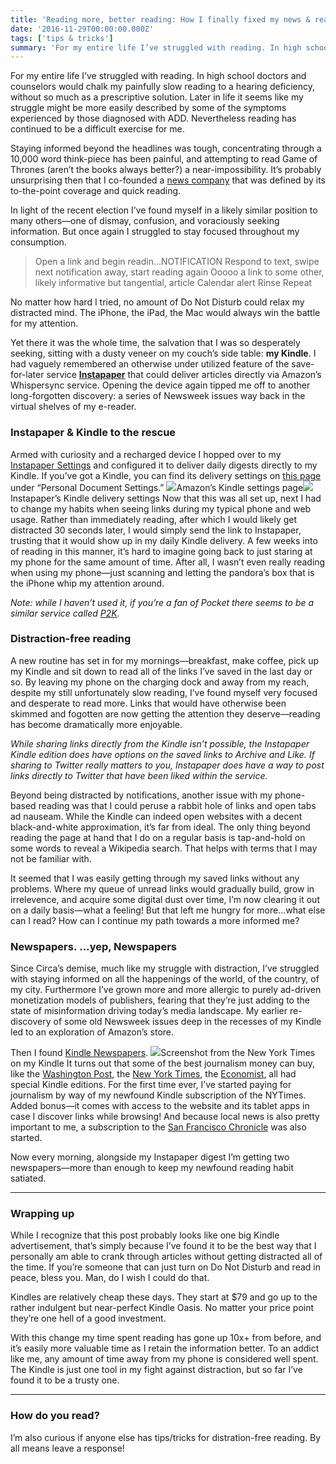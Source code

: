 ```yaml
---
title: 'Reading more, better reading: How I finally fixed my news & reading habits'
date: '2016-11-29T00:00:00.000Z'
tags: ['tips & tricks']
summary: 'For my entire life I’ve struggled with reading. In high school doctors and counselors would chalk my painfully slow reading to a hearing…'
---
```


For my entire life I’ve struggled with reading. In high school doctors and counselors would chalk my painfully slow reading to a hearing deficiency, without so much as a prescriptive solution. Later in life it seems like my struggle might be more easily described by some of the symptoms experienced by those diagnosed with ADD. Nevertheless reading has continued to be a difficult exercise for me.

Staying informed beyond the headlines was tough, concentrating through a 10,000 word think-piece has been painful, and attempting to read Game of Thrones (aren’t the books always better?) a near-impossibility. It’s probably unsurprising then that I co-founded a [news company](https://techcrunch.com/2012/10/15/circas-new-ios-app-will-change-the-way-you-consume-news/) that was defined by its to-the-point coverage and quick reading.

In light of the recent election I’ve found myself in a likely similar position to many others—one of dismay, confusion, and voraciously seeking information. But once again I struggled to stay focused throughout my consumption.

> Open a link and begin readin…NOTIFICATION
> Respond to text, swipe next notification away, start reading again
> Ooooo a link to some other, likely informative but tangential, article
> Calendar alert
> Rinse
> Repeat

No matter how hard I tried, no amount of Do Not Disturb could relax my distracted mind. The iPhone, the iPad, the Mac would always win the battle for my attention.

Yet there it was the whole time, the salvation that I was so desperately seeking, sitting with a dusty veneer on my couch’s side table: **my Kindle**. I had vaguely remembered an otherwise under utilized feature of the save-for-later service [**Instapaper**](http://instapaper.com) that could deliver articles directly via Amazon’s Whispersync service. Opening the device again tipped me off to another long-forgotten discovery: a series of Newsweek issues way back in the virtual shelves of my e-reader.

### Instapaper & Kindle to the rescue

Armed with curiosity and a recharged device I hopped over to my [Instapaper Settings](https://www.instapaper.com/user/kindle) and configured it to deliver daily digests directly to my Kindle. If you’ve got a Kindle, you can find its delivery settings on [this page](https://www.amazon.com/mn/dcw/myx.html#/home/settings/payment) under “Personal Document Settings.”
![](__GHOST_URL__/content/images/downloaded_images/Reading-more--better-reading--How-I-finally-fixed-my-news---reading-habits/1-0HOplFnrXZwK05b4j3kCKA.png)Amazon’s Kindle settings page![](__GHOST_URL__/content/images/downloaded_images/Reading-more--better-reading--How-I-finally-fixed-my-news---reading-habits/1-AB-w8PHiz1vYRHVCBDKBdg.png)Instapaper’s Kindle delivery settings
Now that this was all set up, next I had to change my habits when seeing links during my typical phone and web usage. Rather than immediately reading, after which I would likely get distracted 30 seconds later, I would simply send the link to Instapaper, trusting that it would show up in my daily Kindle delivery. A few weeks into of reading in this manner, it’s hard to imagine going back to just staring at my phone for the same amount of time. After all, I wasn’t even really reading when using my phone—just scanning and letting the pandora’s box that is the iPhone whip my attention around.

_Note: while I haven’t used it, if you’re a fan of Pocket there seems to be a similar service called _[_P2K_](https://p2k.co)_._

### Distraction-free reading

A new routine has set in for my mornings—breakfast, make coffee, pick up my Kindle and sit down to read all of the links I’ve saved in the last day or so. By leaving my phone on the charging dock and away from my reach, despite my still unfortunately slow reading, I’ve found myself very focused and desperate to read more. Links that would have otherwise been skimmed and fogotten are now getting the attention they deserve—reading has become dramatically more enjoyable.

_While sharing links directly from the Kindle isn’t possible, the Instapaper Kindle edition does have options on the saved links to Archive and Like. If sharing to Twitter really matters to you, Instapaper does have a way to post links directly to Twitter that have been liked within the service._

Beyond being distracted by notifications, another issue with my phone-based reading was that I could peruse a rabbit hole of links and open tabs ad nauseam. While the Kindle can indeed open websites with a decent black-and-white approximation, it’s far from ideal. The only thing beyond reading the page at hand that I do on a regular basis is tap-and-hold on some words to reveal a Wikipedia search. That helps with terms that I may not be familiar with.

It seemed that I was easily getting through my saved links without any problems. Where my queue of unread links would gradually build, grow in irrelevence, and acquire some digital dust over time, I’m now clearing it out on a daily basis—what a feeling! But that left me hungry for more…what else can I read? How can I continue my path towards a more informed me?

### Newspapers. …yep, Newspapers

Since Circa’s demise, much like my struggle with distraction, I’ve struggled with staying informed on all the happenings of the world, of the country, of my city. Furthermore I’ve grown more and more allergic to purely ad-driven monetization models of publishers, fearing that they’re just adding to the state of misinformation driving today’s media landscape. My earlier re-discovery of some old Newsweek issues deep in the recesses of my Kindle led to an exploration of Amazon’s store.

Then I found [Kindle Newspapers](https://www.amazon.com/s/ref=lp_133140011_nr_n_4?fst=as%3Aoff&rh=n%3A133140011%2Cn%3A%21133141011%2Cn%3A165389011&bbn=133141011&ie=UTF8&qid=1480441787&rnid=133141011).
![](__GHOST_URL__/content/images/downloaded_images/Reading-more--better-reading--How-I-finally-fixed-my-news---reading-habits/1-N8ME5_Yv_lSeWp5MhYIg-Q.png)Screenshot from the New York Times on my Kindle
It turns out that some of the best journalism money can buy, like the [Washington Post](https://www.amazon.com/gp/product/B000HC48T0/ref=as_li_tl?ie=UTF8&camp=1789&creative=9325&creativeASIN=B000HC48T0&linkCode=as2&tag=mgalligan-20&linkId=2de6b76464b79563fd9c1c9d0981b689), the [New York Times](https://www.amazon.com/gp/product/B000GFK7L6/ref=as_li_tl?ie=UTF8&camp=1789&creative=9325&creativeASIN=B000GFK7L6&linkCode=as2&tag=mgalligan-20&linkId=a6738ea34508911651b40b3c58de9d09), the [Economist](https://www.amazon.com/gp/product/B0027VSU9S/ref=as_li_tl?ie=UTF8&camp=1789&creative=9325&creativeASIN=B0027VSU9S&linkCode=as2&tag=mgalligan-20&linkId=bee03aac66715fc213be0a0cd8c35240), all had special Kindle editions. For the first time ever, I’ve started paying for journalism by way of my newfound Kindle subscription of the NYTimes. Added bonus—it comes with access to the website and its tablet apps in case I discover links while browsing! And because local news is also pretty important to me, a subscription to the [San Francisco Chronicle](https://www.amazon.com/gp/product/B000P1XIS0/ref=as_li_tl?ie=UTF8&camp=1789&creative=9325&creativeASIN=B000P1XIS0&linkCode=%7B%7BlinkCode%7D%7D&tag=mgalligan-20&linkId=%7B%7Blink_id%7D%7D) was also started.

Now every morning, alongside my Instapaper digest I’m getting two newspapers—more than enough to keep my newfound reading habit satiated.

---

### Wrapping up

While I recognize that this post probably looks like one big Kindle advertisement, that’s simply because I’ve found it to be the best way that I personally am able to crank through articles without getting distracted all of the time. If you’re someone that can just turn on Do Not Disturb and read in peace, bless you. Man, do I wish I could do that.

Kindles are relatively cheap these days. They start at $79 and go up to the rather indulgent but near-perfect Kindle Oasis. No matter your price point they’re one hell of a good investment.

With this change my time spent reading has gone up 10x+ from before, and it’s easily more valuable time as I retain the information better. To an addict like me, any amount of time away from my phone is considered well spent. The Kindle is just one tool in my fight against distraction, but so far I’ve found it to be a trusty one.

---

### How do you read?

I’m also curious if anyone else has tips/tricks for distration-free reading. By all means leave a response!
